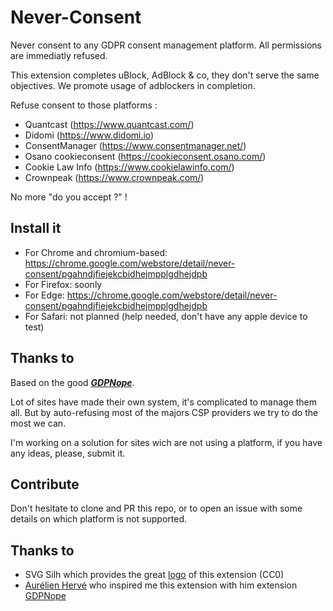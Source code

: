 # Never-Consent
Never consent to any GDPR consent management platform. All permissions are immediatly refused.

This extension completes uBlock, AdBlock & co, they don't serve the same objectives. We promote usage of adblockers in completion.

Refuse consent to those platforms :
- Quantcast (https://www.quantcast.com/)
- Didomi (https://www.didomi.io)
- ConsentManager (https://www.consentmanager.net/)
- Osano cookieconsent (https://cookieconsent.osano.com/)
- Cookie Law Info (https://www.cookielawinfo.com/)
- Crownpeak (https://www.crownpeak.com/)

No more "do you accept ?" !

## Install it

- For Chrome and chromium-based: https://chrome.google.com/webstore/detail/never-consent/pgahndjfiejekcbidhejmpplgdhejdpb
- For Firefox: soonly
- For Edge: https://chrome.google.com/webstore/detail/never-consent/pgahndjfiejekcbidhejmpplgdhejdpb
- For Safari: not planned (help needed, don't have any apple device to test)

## Thanks to

Based on the good ***[GDPNope](https://chrome.google.com/webstore/detail/gdpnope/kaobbaeanleebomkmkleekoeefldjcpi?hl=es)***.

Lot of sites have made their own system, it's complicated to manage them all. But by auto-refusing most of the majors CSP providers we try to do the most we can. 

I'm working on a solution for sites wich are not using a platform, if you have any ideas, please, submit it. 

## Contribute

Don't hesitate to clone and PR this repo, or to open an issue with some details on which platform is not supported.

## Thanks to

- SVG Silh which provides the great [logo](https://svgsilh.com/image/1299163.html) of this extension (CC0)
- [Aurélien Hervé](https://aurelien-herve.com/) who inspired me this extension with him extension [GDPNope](https://chrome.google.com/webstore/detail/gdpnope/kaobbaeanleebomkmkleekoeefldjcpi?hl=es)
